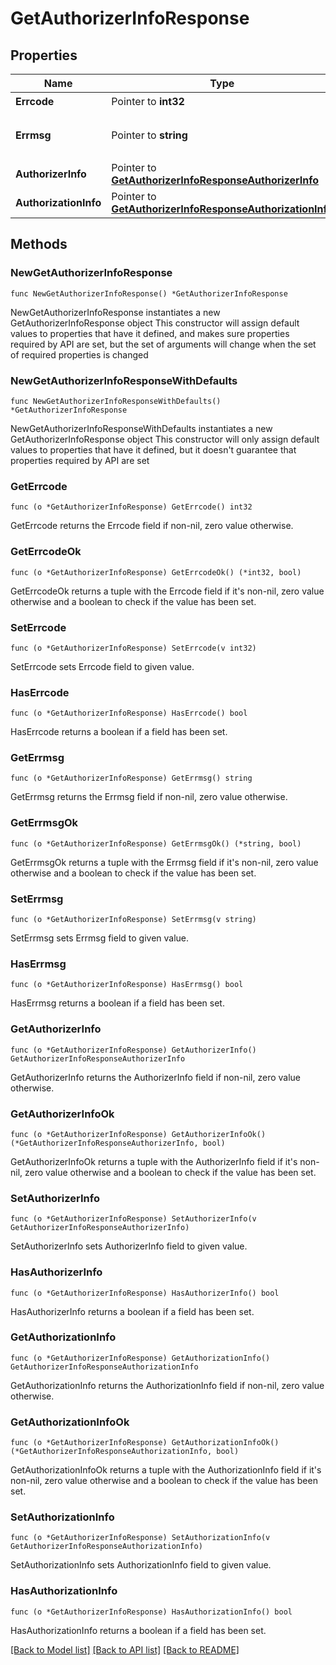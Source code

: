 # GetAuthorizerInfoResponse

## Properties

Name | Type | Description | Notes
------------ | ------------- | ------------- | -------------
**Errcode** | Pointer to **int32** | 返回码 | [optional] 
**Errmsg** | Pointer to **string** | 对返回码的文本描述内容 | [optional] 
**AuthorizerInfo** | Pointer to [**GetAuthorizerInfoResponseAuthorizerInfo**](GetAuthorizerInfoResponseAuthorizerInfo.md) |  | [optional] 
**AuthorizationInfo** | Pointer to [**GetAuthorizerInfoResponseAuthorizationInfo**](GetAuthorizerInfoResponseAuthorizationInfo.md) |  | [optional] 

## Methods

### NewGetAuthorizerInfoResponse

`func NewGetAuthorizerInfoResponse() *GetAuthorizerInfoResponse`

NewGetAuthorizerInfoResponse instantiates a new GetAuthorizerInfoResponse object
This constructor will assign default values to properties that have it defined,
and makes sure properties required by API are set, but the set of arguments
will change when the set of required properties is changed

### NewGetAuthorizerInfoResponseWithDefaults

`func NewGetAuthorizerInfoResponseWithDefaults() *GetAuthorizerInfoResponse`

NewGetAuthorizerInfoResponseWithDefaults instantiates a new GetAuthorizerInfoResponse object
This constructor will only assign default values to properties that have it defined,
but it doesn't guarantee that properties required by API are set

### GetErrcode

`func (o *GetAuthorizerInfoResponse) GetErrcode() int32`

GetErrcode returns the Errcode field if non-nil, zero value otherwise.

### GetErrcodeOk

`func (o *GetAuthorizerInfoResponse) GetErrcodeOk() (*int32, bool)`

GetErrcodeOk returns a tuple with the Errcode field if it's non-nil, zero value otherwise
and a boolean to check if the value has been set.

### SetErrcode

`func (o *GetAuthorizerInfoResponse) SetErrcode(v int32)`

SetErrcode sets Errcode field to given value.

### HasErrcode

`func (o *GetAuthorizerInfoResponse) HasErrcode() bool`

HasErrcode returns a boolean if a field has been set.

### GetErrmsg

`func (o *GetAuthorizerInfoResponse) GetErrmsg() string`

GetErrmsg returns the Errmsg field if non-nil, zero value otherwise.

### GetErrmsgOk

`func (o *GetAuthorizerInfoResponse) GetErrmsgOk() (*string, bool)`

GetErrmsgOk returns a tuple with the Errmsg field if it's non-nil, zero value otherwise
and a boolean to check if the value has been set.

### SetErrmsg

`func (o *GetAuthorizerInfoResponse) SetErrmsg(v string)`

SetErrmsg sets Errmsg field to given value.

### HasErrmsg

`func (o *GetAuthorizerInfoResponse) HasErrmsg() bool`

HasErrmsg returns a boolean if a field has been set.

### GetAuthorizerInfo

`func (o *GetAuthorizerInfoResponse) GetAuthorizerInfo() GetAuthorizerInfoResponseAuthorizerInfo`

GetAuthorizerInfo returns the AuthorizerInfo field if non-nil, zero value otherwise.

### GetAuthorizerInfoOk

`func (o *GetAuthorizerInfoResponse) GetAuthorizerInfoOk() (*GetAuthorizerInfoResponseAuthorizerInfo, bool)`

GetAuthorizerInfoOk returns a tuple with the AuthorizerInfo field if it's non-nil, zero value otherwise
and a boolean to check if the value has been set.

### SetAuthorizerInfo

`func (o *GetAuthorizerInfoResponse) SetAuthorizerInfo(v GetAuthorizerInfoResponseAuthorizerInfo)`

SetAuthorizerInfo sets AuthorizerInfo field to given value.

### HasAuthorizerInfo

`func (o *GetAuthorizerInfoResponse) HasAuthorizerInfo() bool`

HasAuthorizerInfo returns a boolean if a field has been set.

### GetAuthorizationInfo

`func (o *GetAuthorizerInfoResponse) GetAuthorizationInfo() GetAuthorizerInfoResponseAuthorizationInfo`

GetAuthorizationInfo returns the AuthorizationInfo field if non-nil, zero value otherwise.

### GetAuthorizationInfoOk

`func (o *GetAuthorizerInfoResponse) GetAuthorizationInfoOk() (*GetAuthorizerInfoResponseAuthorizationInfo, bool)`

GetAuthorizationInfoOk returns a tuple with the AuthorizationInfo field if it's non-nil, zero value otherwise
and a boolean to check if the value has been set.

### SetAuthorizationInfo

`func (o *GetAuthorizerInfoResponse) SetAuthorizationInfo(v GetAuthorizerInfoResponseAuthorizationInfo)`

SetAuthorizationInfo sets AuthorizationInfo field to given value.

### HasAuthorizationInfo

`func (o *GetAuthorizerInfoResponse) HasAuthorizationInfo() bool`

HasAuthorizationInfo returns a boolean if a field has been set.


[[Back to Model list]](../README.md#documentation-for-models) [[Back to API list]](../README.md#documentation-for-api-endpoints) [[Back to README]](../README.md)


